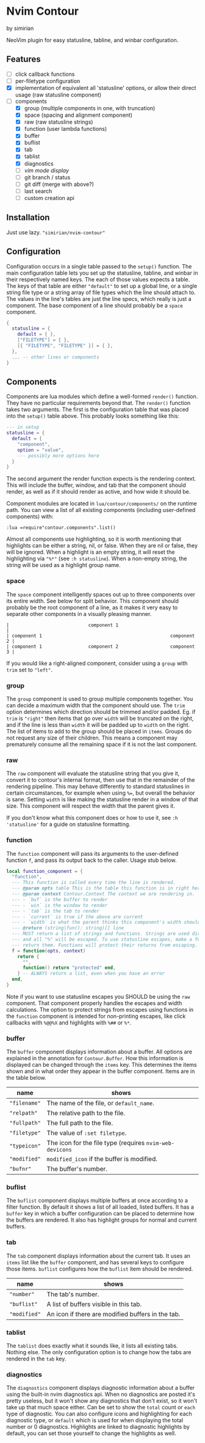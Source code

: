 # Nvim Contour

by simirian

NeoVim plugin for easy statusline, tabline, and winbar configuration.

## Features

- [ ] click callback functions
- [ ] per-filetype configuration
- [x] implementation of equivalent all 'statusline' options, or allow their
  direct usage (raw statusline component)
- [ ] components
    - [x] group (multiple components in one, with truncation)
    - [x] space (spacing and alignment component)
    - [x] raw (raw statusline strings)
    - [x] function (user lambda functions)
    - [x] buffer
    - [x] buflist
    - [x] tab
    - [x] tablist
    - [x] diagnostics
    - [ ] *vim mode display*
    - [ ] git branch / status
    - [ ] git diff (merge with above?)
    - [ ] last search
    - [ ] custom creation api

## Installation

Just use lazy. `"simirian/nvim-contour"`

## Configuration

Configuration occurs in a single table passed to the `setup()` function. The
main configuration table lets you set up the statusline, tabline, and winbar in
their respectively named keys. The each of those values expects a table. The
keys of that table are either `"default"` to set up a global line, or a single
string file type or a string array of file types which the line should attach
to. The values in the line's tables are just the line specs, which really is
just a component. The base component of a line should probably be a `space`
component.

```lua
{
  statusline = {
    default = { },
    ["FILETYPE"] = { },
    [{ "FILETYPE", "FILETYPE" }] = { },
  },
  ... -- other lines or components
}
```

## Components

Components are lua modules which define a well-formed `render()` function. They
have no particular requirements beyond that. The `render()` function takes two
arguments. The first is the configuration table that was placed into the
`setup()` table above. This probably looks something like this:

```lua
--- in setup
statusline = {
  default = {
    "component",
    option = "value",
    --- possibly more options here
  }
}
```

The second argument the render function expects is the rendering context. This
will include the buffer, window, and tab that the component should render, as
well as if it should render as active, and how wide it should be.

Component modules are located in `lua/contour/components/` on the runtime path.
You can view a list of all existing components (including user-defined
components) with:

    :lua =require"contour.components".list()

Almost all components use highlighting, so it is worth mentioning that
highlights can be either a string, nil, or false. When they are nil or false,
they will be ignored. When a highlight is an empty string, it will reset the
highlighting via `"%*"` (see `:h statusline`). When a non-empty string, the
string will be used as a highlight group name.

### space

The `space` component intelligently spaces out up to three components over its
entire width. See below for split behavior. This component should probably be
the root component of a line, as it makes it very easy to separate other
components in a visually pleasing manner.

    |                             component 1                               |
    | component 1                                               component 2 |
    | component 1                 component 2                   component 3 |

If you would like a right-aligned component, consider using a `group` with
`trim` set to `"left"`.

### group

The `group` component is used to group multiple components together. You can
decide a maximum width that the component should use. The `trim` option
determines which direction should be trimmed and/or padded. Eg. if `trim` is
`"right"` then items that go over `width` will be truncated on the right, and if
the line is less than `width` it will be padded up to `width` on the right. The
list of items to add to the group should be placed in `items`. Groups do not
request any size of their children. This means a component may prematurely
consume all the remaining space if it is not the last component.

### raw

The `raw` component will evaluate the statusline string that you give it,
convert it to contour's internal format, then use that in the remainder of the
rendering pipeline. This may behave differently to standard statuslines in
certain circumstances, for example when using `%=`, but overall the behavior is
sane. Setting `width` is like making the statusline render in a window of that
size. This component will respect the width that the parent gives it.

If you don't know what this component does or how to use it, see `:h
'statusline'` for a guide on statusline formatting.

### function

The `function` component will pass its arguments to the user-defined function
`f`, and pass its output back to the caller. Usage stub below.

```lua
local function_component = {
  "function",
  --- This function is called every time the line is rendered.
  --- @param opts table This is the table this function is in right here.
  --- @param context Contour.Context The context we are rendering in.
  --- - `buf` is the buffer to render
  --- - `win` is the window to render
  --- - `tab` is the tab to render
  --- - `current` is true if the above are current
  --- - `width` is what the parent thinks this component's width should be
  --- @return (string|fun(): string)[] line
  --- MUST return a list of strings and functions. Strings are used directly,
  --- and all "%" will be escaped. To use statusline escapes, make a function
  --- return them. Functions will protect their returns from escaping.
  f = function(opts, context)
    return {
      "",
      function() return "protected" end,
    } -- ALWAYS return a list, even when you have an error
  end,
}
```

Note if you want to use statusline escapes you SHOULD be using the `raw`
component. That component properly handles the escapes and width calculations.
The option to protect strings from escapes using functions in the `function`
component is intended for non-printing escapes, like click callbacks with
`%@@%X` and highlights with `%##` or `%*`.

### buffer

The `buffer` component displays information about a buffer. All options are
explained in the annotation for `Contour.Buffer`. How this information is
displayed can be changed through the `items` key. This determines the items
shown and in what order they appear in the buffer component. Items are in the
table below.

| name         | shows                                                    |
| ------------ | -------------------------------------------------------- |
| `"filename"` | The name of the file, or `default_name`.                 |
| `"relpath"`  | The relative path to the file.                           |
| `"fullpath"` | The full path to the file.                               |
| `"filetype"` | The value of `:set filetype`.                            |
| `"typeicon"` | The icon for the file type (requires `nvim-web-devicons` |
| `"modified"` | `modified_icon` if the buffer is modified.               |
| `"bufnr"`    | The buffer's number.                                     |

### buflist

The `buflist` component displays multiple buffers at once according to a filter
function. By default it shows a list of all loaded, listed buffers. It has a
`buffer` key in which a buffer configuration can be placed to determine how the
buffers are rendered. It also has highlight groups for normal and current
buffers.

### tab

The `tab` component displays information about the current tab. It uses an
`items` list like the `buffer` component, and has several keys to configure
those items. `buflist` configures how the `buflist` item should be rendered.

| name         | shows                                             |
| ------------ | ------------------------------------------------- |
| `"number"`   | The tab's number.                                 |
| `"buflist"`  | A list of buffers visible in this tab.            |
| `"modified"` | An icon if there are modified buffers in the tab. |

### tablist

The `tablist` does exactly what it sounds like, it lists all existing tabs.
Nothing else. The only configuration option is to change how the tabs are
rendered in the `tab` key.

### diagnostics

The `diagnostics` component displays diagnostic information about a buffer using
the built-in nvim diagnostics api. When no diagnostics are posted it's pretty
useless, but it won't show any diagnostics that don't exist, so it won't take up
that much space either. Can be set to show the `total` count or `each` type of
diagnostic. You can also configure icons and highlighting for each diagnostic
type, or `default` which is used for when displaying the total number or 0
diagnostics. Highlights are linked to diagnostic highlights by default, you can
set those yourself to change the highlights as well.
